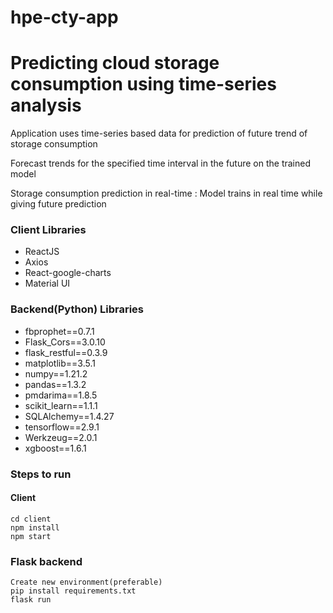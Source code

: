 # hpe-cty-app

# Predicting cloud storage consumption using time-series analysis

Application uses time-series based data for prediction of future trend of storage consumption

Forecast trends for the specified time interval in the future on the trained model

Storage consumption prediction in real-time : Model trains in real time while giving future prediction 

### Client Libraries
- ReactJS
- Axios
- React-google-charts
- Material UI

### Backend(Python) Libraries
- fbprophet==0.7.1
- Flask_Cors==3.0.10
- flask_restful==0.3.9
- matplotlib==3.5.1
- numpy==1.21.2
- pandas==1.3.2
- pmdarima==1.8.5
- scikit_learn==1.1.1
- SQLAlchemy==1.4.27
- tensorflow==2.9.1
- Werkzeug==2.0.1
- xgboost==1.6.1


### Steps to run
#### Client
``` 
cd client
npm install
npm start
```

### Flask backend
``` 
Create new environment(preferable)
pip install requirements.txt
flask run
```